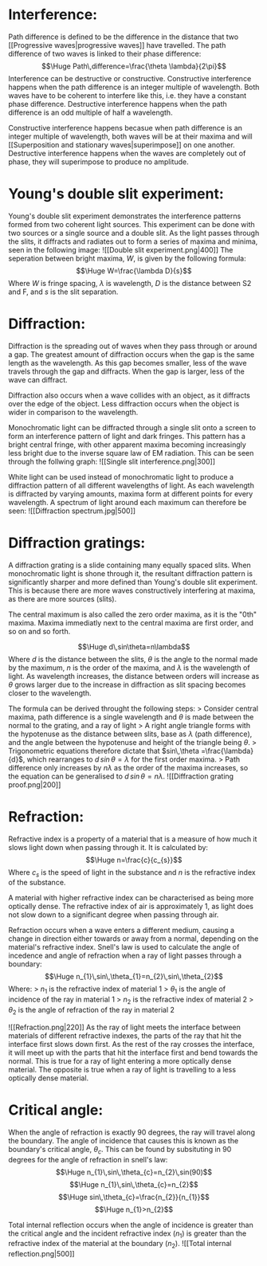 # Interference:

Path difference is defined to be the difference in the distance that two [[Progressive waves|progressive waves]] have travelled. The path difference of two waves is linked to their phase difference:
$$\Huge Path\,difference=\frac{\theta \lambda}{2\pi}$$
Interference can be destructive or constructive. Constructive interference happens when the path difference is an integer multiple of wavelength. Both waves have to be coherent to interfere like this, i.e. they have a constant phase difference. Destructive interference happens when the path difference is an odd multiple of half a wavelength.

Constructive interference happens becasue when path difference is an integer multiple of wavelength, both waves will be at their maxima and will [[Superposition and stationary waves|superimpose]] on one another. Destructive interference happens when the waves are completely out of phase, they will superimpose to produce no amplitude.


# Young's double slit experiment:

Young's double slit experiment demonstrates the interference patterns formed from two coherent light sources. This experiment can be done with two sources or a single source and a double slit. As the light passes through the slits, it diffracts and radiates out to form a series of maxima and minima, seen in the following image:
![[Double slit experiment.png|400]]
The seperation between bright maxima, $W$, is given by the following formula:
$$\Huge W=\frac{\lambda D}{s}$$
Where $W$ is fringe spacing, $\lambda$ is wavelength, $D$ is the distance between S2 and F, and $s$ is the slit separation.


# Diffraction:

Diffraction is the spreading out of waves when they pass through or around a gap. The greatest amount of diffraction occurs when the gap is the same length as the wavelength. As this gap becomes smaller, less of the wave travels through the gap and diffracts. When the gap is larger, less of the wave can diffract.

Diffraction also occurs when a wave collides with an object, as it diffracts over the edge of the object. Less diffraction occurs when the object is wider in comparison to the wavelength.

Monochromatic light can be diffracted through a single slit onto a screen to form an interference pattern of light and dark fringes. This pattern has a bright central fringe, with other apparent maxima becoming increasingly less bright due to the inverse square law of EM radiation. This can be seen through the follwing graph:
![[Single slit interference.png|300]]

White light can be used instead of monochromatic light to produce a diffraction pattern of all different wavelengths of light. As each wavelength is diffracted by varying amounts, maxima form at different points for every wavelength. A spectrum of light around each maximum can therefore be seen: 
![[Diffraction spectrum.jpg|500]]


# Diffraction gratings:

A diffraction grating is a slide containing many equally spaced slits. When monochromatic light is shone through it, the resultant diffraction pattern is significantly sharper and more defined than Young's double slit experiment. This is because there are more waves constructively interfering at maxima, as there are more sources (slits).

The central maximum is also called the zero order maxima, as it is the "0th" maxima. Maxima immediatly next to the central maxima are first order, and so on and so forth. 


$$\Huge d\,sin\theta=n\lambda$$
Where $d$ is the distance between the slits, $\theta$ is the angle to the normal made by the maximum, $n$ is the order of the maxima, and $\lambda$ is the wavelength of light. As wavelength increases, the distance between orders will increase as $\theta$ grows larger due to the increase in diffraction as slit spacing becomes closer to the wavelength.

The formula can be derived throught the following steps:
\> Consider central maxima, path difference is a single wavelength and $\theta$ is made between the normal to the grating, and a ray of light
\> A right angle triangle forms with the hypotenuse as the distance between slits, base as $\lambda$ (path difference), and the angle between the hypotenuse and height of the triangle being $\theta$.
\> Trigonometric equations therefore dictate that $sin\,\theta =\frac{\lambda}{d}$, which rearranges to $d\,sin\,\theta =\lambda$ for the first order maxima.
\> Path difference only increases by $n\lambda$ as the order of the maxima increases, so the equation can be generalised to $d\,sin\,\theta =n\lambda$.
![[Diffraction grating proof.png|200]]


# Refraction:

Refractive index is a property of a material that is a measure of how much it slows light down when passing through it. It is calculated by:
$$\Huge n=\frac{c}{c_{s}}$$
Where $c_{s}$ is the speed of light in the substance and $n$ is the refractive index of the substance.

A material with higher refractive index can be characterised as being more optically dense. The refractive index of air is approximately 1, as light does not slow down to a significant degree when passing through air.

Refraction occurs when a wave enters a different medium, causing a change in direction either towards or away from a normal, depending on the material's refractive index. Snell's law is used to calculate the angle of incedence and angle of refraction when a ray of light passes through a boundary:
$$\Huge n_{1}\,sin\,\theta_{1}=n_{2}\,sin\,\theta_{2}$$
Where:
\> $n_{1}$ is the refractive index of material 1
\> $\theta_{1}$ is the angle of incidence of the ray in material 1
\> $n_{2}$ is the refractive index of material 2
\> $\theta_{2}$ is the angle of refraction of the ray in material 2

![[Refraction.png|220]]
As the ray of light meets the interface between materials of different refractive indexes, the parts of the ray that hit the interface first slows down first. As the rest of the ray crosses the interface, it will meet up with the parts that hit the interface first and bend towards the normal. This is true for a ray of light entering a more optically dense material. The opposite is true when a ray of light is travelling to a less optically dense material.

# Critical angle:

When the angle of refraction is exactly 90 degrees, the ray will travel along the boundary. The angle of incidence that causes this is known as the boundary's critical angle, $\theta_{c}$. This can be found by subsituting in 90 degrees for the angle of refraction in snell's law:
$$\Huge n_{1}\,sin\,\theta_{c}=n_{2}\,sin(90)$$
$$\Huge n_{1}\,sin\,\theta_{c}=n_{2}$$
$$\Huge sin\,\theta_{c}=\frac{n_{2}}{n_{1}}$$
$$\Huge n_{1}>n_{2}$$

Total internal reflection occurs when the angle of incidence is greater than the critical angle and the incident refractive index ($n_{1}$) is greater than the refractive index of the material at the boundary ($n_{2}$).
![[Total internal reflection.png|500]]
